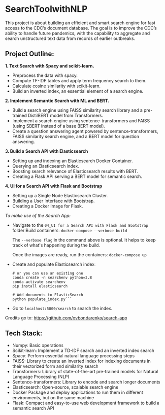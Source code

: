 # SearchToolwithNLP
This project is about building an efficient and smart search engine for fast access to the CDC’s document database. The goal is to improve the CDC’s ability to handle future pandemics, with the capability to aggregate and search unstructured text data from records of earlier outbreaks.

## Project Outline:

**1. Text Search with Spacy and scikit-learn.**
  - Preprocess the data with spacy.
  - Compute TF-IDF tables and apply term frequency search to them.
  - Calculate cosine similarity with scikit-learn.
  - Build an inverted index, an essential element of a search engine.

**2. Implement Semantic Search with ML and BERT.**
  - Build a search engine using FAISS similarity search library and a pre-trained DistilBERT model from Transformers.
  - Implement a search engine using sentence-transformers and FAISS (using SBERT instead of a base BERT model).
  - Create a question answering agent powered by sentence-transformers, FAISS similarity search engine, and a BERT model for question answering.
  
**3. Build a Search API with Elasticsearch**
  - Setting up and indexing an Elasticsearch Docker Container.
  - Querying an Elasticsearch index.
  - Boosting search relevance of Elasticsearch results with BERT.
  - Creating a Flask API serving a BERT model for semantic search.
  
**4. UI for a Search API with Flask and Bootstrap**
  - Setting up a Single Node Elasticsearch Cluster.
  - Building a User Interface with Bootstrap.
  - Creating a Docker Image for Flask.

  *To make use of the Search App:*
  - Navigate to the ```04_UI for a Search API with Flask and Bootstrap``` folder
    Build containers:
    ```docker-compose --verbose build```

    The ```--verbose flag``` in the command above is optional. It helps to keep track of what's happening during the build.

    Once the images are ready, run the containers:
    ```docker-compose up```

  - Create and populate Elasticsearch index:
    ```# (optional) Create environment with Elasticsearch client
    # or you can use an existing one
    conda create -n searchenv python=3.8
    conda activate searchenv
    pip install elasticsearch

    # Add documents to ElasticSearch
    python populate_index.py```

  - Go to ```localhost:5000/search``` to search the index.

  Credits go to: https://github.com/ovbondarenko/search-app

## Tech Stack:

- Numpy: Basic operations
- Scikit-learn: Implement a TD-IDF search and an inverted index search
- Spacy: Perform essential natural language processing steps
- FAISS: Library to create an inverted index for indexing documents in their vectorized form and similarity search
- Transformers:  Library of state-of-the-art pre-trained models for Natural Language Processing (NLP)
- Sentence-transformers: Library to encode and search longer documents
- Elasticsearch: Open-source, scalable search engine
- Docker Package and deploy applications to run them in different environments, but on the same machine
- Flask: Compact and easy-to-use web development framework to build a semantic search API
